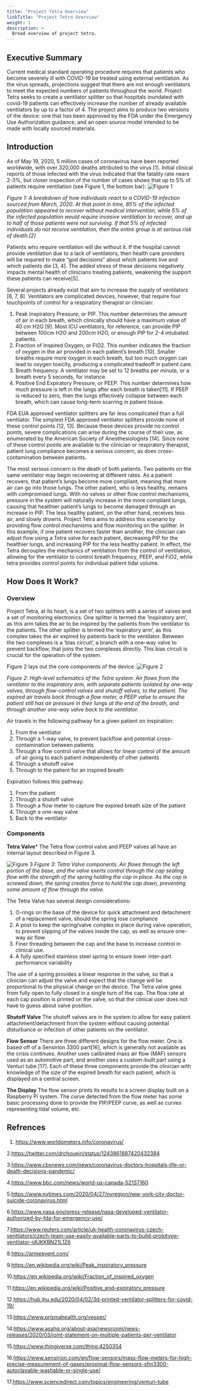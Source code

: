 ```yaml
---
title: "Project Tetra Overview"
linkTitle: "Project Tetra Overview"
weight: 1
description: >
  Broad overview of project tetra.
---
```


## Executive Summary

Current medical standard operating procedure requires that patients who become severely ill with COVID-19 be treated using external ventilation.  As the virus spreads, projections suggest that there are not enough ventilators to meet the expected numbers of patients throughout the world.  Project Tetra seeks to create a ventilator splitter so that hospitals inundated with covid-19 patients can effectively increase the number of already available ventilators by up to a factor of 4. The project aims to produce two versions of the device: one that has been approved by the FDA under the Emergency Use Authorization guidance, and an open source model intended to be made with locally sourced materials.

## Introduction

As of May 19, 2020, 5 million cases of coronavirus have been reported worldwide, with over 320,000 deaths attributed to the virus [1].  Initial clinical reports of those infected with the virus indicated that the fatality rate nears 2-3%, but closer inspection of the number of cases shows that up to 5% of patients require ventilation (see Figure 1, the bottom bar):
![Figure 1](../../Figure_1.png)

*Figure 1: A breakdown of how individuals react to a COVID-19 infection sourced from March, 2020.  At that point in time, 85% of the infected population appeared to recover without medical intervention, while 5% of the infected population would require invasive ventilation to recover, and up to half of those patients were not surviving.  If that 5% of infected individuals do not receive ventilation, then the entire group is at serious risk of death.[2]*

Patients who require ventilation will die without it.  If the hospital cannot provide ventilation due to a lack of ventilators, then health care providers will be required to make “god decisions” about which patients live and which patients die [3, 4]. The added stress of these decisions negatively impacts mental health of clinicians treating patients, weakening the support these patients can receive[5]. 

Several projects already exist that aim to increase the supply of ventilators [6, 7, 8].  Ventilators are complicated devices, however, that require four touchpoints of control for a respiratory therapist or clinician:

  1.  Peak Inspiratory Pressure, or PIP.   This number determines the amount of air in each breath, which clinically should have a maximum value of 40 cm H2O [9].  Most ICU ventilators, for reference, can provide PIP between 100cm H2O and 200cm H2O, or enough PIP for 2-4 intubated patients.
  2. Fraction of Inspired Oxygen, or FiO2.  This number indicates the fraction of oxygen in the air provided in each patient’s breath [10].  Smaller breaths require more oxygen in each breath, but too much oxygen can lead to oxygen toxicity, producing a complicated tradeoff in patient care.
  3. Breath frequency.  A ventilator may be set to 12 breaths per minute, or a breath every 5 seconds, for instance.
  4. Positive End Expiratory Pressure, or PEEP.  This number determines how much pressure is left in the lungs after each breath is taken[11].  If PEEP is reduced to zero, then the lungs effectively collapse between each breath, which can cause long-term scarring in patient tissue.

FDA EUA approved ventilator splitters are far less complicated than a full ventilator. The simplest FDA approved ventilator splitters  provide none of these control points [12, 13].  Because these devices provide no control points, severe complications can arise during the course of their use, as enumerated by the American Society of Anesthesiologists [14].  Since none of these control points are available to the clinician or respiratory therapist, patient lung compliance becomes a serious concern, as does cross-contamination between patients.  

The most serious concern is the death of both patients.  Two patients on the same ventilator may begin recovering at different rates.  As a patient recovers, that patient’s lungs become more compliant, meaning that more air can go into those lungs.  The other patient, who is less healthy, remains with compromised lungs.  With no valves or other flow control mechanisms, pressure in the system will naturally increase in the more compliant lungs, causing that healthier patient’s lungs to become damaged through an increase in PIP.  The less healthy patient, on the other hand, receives less air, and slowly drowns.  Project Tetra aims to address this scenario by providing flow control mechanisms and flow monitoring on the splitter. In this example, if one patient recovers faster than another, the clinician can adjust flow using a Tetra valve for each patient, decreasing PIP for the healthier lungs, and increasing PIP for the less healthy patient. In effect, the Tetra decouples the mechanics of ventilation from the control of ventilation, allowing for the ventilator to control breath frequency, PEEP, and FiO2, while tetra provides control points for individual patient tidal volume.



## How Does It Work?
### Overview

Project Tetra, at its heart, is a set of two splitters with a series of valves and a set of monitoring electronics.  One splitter is termed the ‘inspiratory arm’, as this arm takes the air to be inspired by the patients from the ventilator to the patients.  The other splitter is termed the ‘expiratory arm’, as this complex takes the air expired by patients back to the ventilator.  Between the two complexes is a ‘bias circuit’, a branch with a one-way valve to prevent backflow, that joins the two complexes directly.  This bias circuit is crucial for the operation of the system.

Figure 2 lays out the core components of the device.
![Figure 2](../../Figure_2.png)

*Figure 2: High-level schematics of the Tetra system.  Air flows from the ventilator to the inspiratory arm, with separate patients isolated by one-way valves, through flow-control valves and shutoff valves, to the patient.  The expired air travels back through a flow meter, a PEEP valve to ensure the patient still has air pressure in their lungs at the end of the breath, and through another one-way valve back to the ventilator.*

Air travels in the following pathway for a given patient on inspiration:
  1.  From the ventilator
  2.  Through a 1-way valve, to prevent backflow and potential cross-contamination between patients
  3.  Through a flow control valve that allows for linear control of the amount of air going to each patient independently of other patients
  4.  Through a shutoff valve
  5.  Through to the patient for an inspired breath
  
Expiration follows this pathway:
  1.  From the patient
  2.  Through a shutoff valve
  3.  Through a flow meter to capture the expired breath size of the patient
  4.  Through a one-way valve
  5.  Back to the ventilator

### Components

**Tetra Valve***
The Tetra flow control valve and PEEP valves all have an internal layout described in Figure 3.

![Figure 3](../../Figure_3.png)
*Figure 3: Tetra Valve components.  Air flows through the left portion of the base, and the valve exerts control through the cap sealing flow with the strength of the spring holding the cap in place.  As the cap is screwed down, the spring creates force to hold the cap down, preventing some amount of flow through the valve.*

The Tetra Valve has several design considerations: 
  1.  O-rings on the base of the device for quick attachment and detachment of a replacement valve, should the spring lose compliance
  2.  A post to keep the spring/valve complex in place during valve operation, to prevent slipping of the valves inside the cap, as well as ensure one-way air flow
  3.  Finer threading between the cap and the base to increase control in clinical use.
  4.  A fully specified stainless steel spring to ensure lower inter-part performance variability
  
The use of a spring provides a linear response in the valve, so that a clinician can adjust the valve and expect that the change will be proportional to the physical change on the device. The Tetra valve goes from fully open to fully closed in a single turn of the cap. The flow rate at each cap position is printed on the valve, so that the clinical user does not have to guess about valve position.

**Shutoff Valve**
The shutoff valves are in the system to allow for easy patient attachment/detachment from the system without causing potential disturbance or infection of other patients on the ventilator.  

**Flow Sensor**
There are three different designs for the flow meter. One is based off of a Sensirion 3300 part[16], which is generally not available as the crisis continues. Another uses calibrated mass air flow (MAF) sensors used as an automotive part, and another uses a custom-built part using a Venturi tube [17]. Each of these three components provide the clinician with knowledge of the size of the expired breath for each patient, which is displayed on a central screen.

**The Display**
The flow sensor prints its results to a screen display built on a Raspberry Pi system. The curve detected from the flow meter has some basic processing done to provide the PIP/PEEP curve, as well as curves representing tidal volume, etc.

## Refrences
1. https://www.worldometers.info/coronavirus/

2.https://twitter.com/drchoueiri/status/1243861887420432384

3.https://www.cbsnews.com/news/coronavirus-doctors-hospitals-life-or-death-decisions-pandemic/

4.https://www.bbc.com/news/world-us-canada-52137160

5.https://www.nytimes.com/2020/04/27/nyregion/new-york-city-doctor-suicide-coronavirus.html

6.https://www.nasa.gov/press-release/nasa-developed-ventilator-authorized-by-fda-for-emergency-use/

7.https://www.reuters.com/article/uk-health-coronavirus-czech-ventilators/czech-team-use-easily-available-parts-to-build-prototype-ventilator-idUKKBN21L1Z6

8.https://armeevent.com/

9.https://en.wikipedia.org/wiki/Peak_inspiratory_pressure

10.https://en.wikipedia.org/wiki/Fraction_of_inspired_oxygen

11.https://en.wikipedia.org/wiki/Positive_end-expiratory_pressure

12.https://hub.jhu.edu/2020/04/02/3d-printed-ventilator-splitters-for-covid-19/

13.https://www.prismahealth.org/vesper/

14.https://www.asahq.org/about-asa/newsroom/news-releases/2020/03/joint-statement-on-multiple-patients-per-ventilator

15.https://www.thingiverse.com/thing:4250354

16.https://www.sensirion.com/en/flow-sensors/mass-flow-meters-for-high-precise-measurement-of-gases/proximal-flow-sensors-sfm3300-autoclavable-washable-or-single-use/

17.https://www.sciencedirect.com/topics/engineering/venturi-tube

